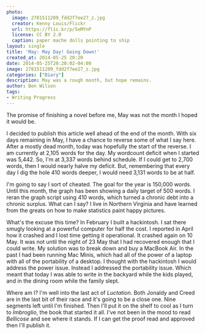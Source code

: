 ```yaml
---
photo:
  image: 2781511209_fdd2f7ee27_z.jpg
  creator: Kenny Louis/Flickr
  url: https://flic.kr/p/5eMYnP
  license: CC BY 2.0
  caption: paper mache dolls pointing to ship
layout: single
title: 'May: May Day! Going Down!'
created_at: 2014-05-25 20:20
date: 2014-05-25T20:20:02-04:00
image: 2781511209_fdd2f7ee27_z.jpg
categories: ["Diary"]
description: May was a rough month, but hope remains.
author: Ben Wilson
tags:
- Writing Progress
---
```

The promise of finishing a novel before me, May was not the month I hoped it would be.
<!--more-->

I decided to publish this article well ahead of the end of the month. With six days remaining in May, I have a chance to reverse some of what I say here. After a mostly dead month, today was hopefully the start of the reverse. I am currently at 2,105 words for the day. My wordcount deficit when I started was 5,442. So, I'm at 3,337 words behind schedule. If I could get to 2,700 words, then I would nearly halve my deficit. But, remembering that every day I dig the hole 410 words deeper, I would need 3,131 words to be at half.

I'm going to say I sort of cheated. The goal for the year is 150,000 words. Until this month, the graph has been showing a daily target of 500 words. I reran the graph script using 410 words, which turned a chronic debt into a chronic surplus. What can I say? I live in Northern Virginia and have learned from the greats on how to make statistics paint happy pictures.

What's the excuse this time? In February I built a hackintosh. I sat there smugly looking at a powerful computer for half the cost. I reported in April how it crashed and I lost time getting it operational. It crashed again on 10 May. It was not until the night of 23 May that I had recovered enough that I could write. My solution was to break down and buy a MacBook Air. In the past I had been running Mac Minis, which had all of the power of a laptop with all of the portability of a desktop. I thought with the hackintosh I would address the power issue. Instead I addressed the portability issue. Which meant that today I was able to write in the backyard while the kids played, and in the dining room while the family slept.

Where am I? I'm well into the last act of *Luctation*. Both Jonaldy and Creed are in the last bit of their race and it's going to be a close one. Nine segments left until I'm finished. Then I'll put it on the shelf to cool as I turn to *Imbroglio*, the book that started it all. I've not been in the mood to read *Bellicose* and see where it stands. If I can get the proof read and approved then I'll publish it.
